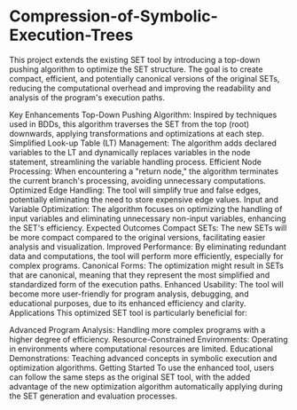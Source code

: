 # Compression-of-Symbolic-Execution-Trees

This project extends the existing SET tool by introducing a top-down pushing algorithm to optimize the SET structure. The goal is to create compact, efficient, and potentially canonical versions of the original SETs, reducing the computational overhead and improving the readability and analysis of the program's execution paths.

Key Enhancements
Top-Down Pushing Algorithm: Inspired by techniques used in BDDs, this algorithm traverses the SET from the top (root) downwards, applying transformations and optimizations at each step.
Simplified Look-up Table (LT) Management: The algorithm adds declared variables to the LT and dynamically replaces variables in the node statement, streamlining the variable handling process.
Efficient Node Processing: When encountering a "return node," the algorithm terminates the current branch's processing, avoiding unnecessary computations.
Optimized Edge Handling: The tool will simplify true and false edges, potentially eliminating the need to store expensive edge values.
Input and Variable Optimization: The algorithm focuses on optimizing the handling of input variables and eliminating unnecessary non-input variables, enhancing the SET's efficiency.
Expected Outcomes
Compact SETs: The new SETs will be more compact compared to the original versions, facilitating easier analysis and visualization.
Improved Performance: By eliminating redundant data and computations, the tool will perform more efficiently, especially for complex programs.
Canonical Forms: The optimization might result in SETs that are canonical, meaning that they represent the most simplified and standardized form of the execution paths.
Enhanced Usability: The tool will become more user-friendly for program analysis, debugging, and educational purposes, due to its enhanced efficiency and clarity.
Applications
This optimized SET tool is particularly beneficial for:

Advanced Program Analysis: Handling more complex programs with a higher degree of efficiency.
Resource-Constrained Environments: Operating in environments where computational resources are limited.
Educational Demonstrations: Teaching advanced concepts in symbolic execution and optimization algorithms.
Getting Started
To use the enhanced tool, users can follow the same steps as the original SET tool, with the added advantage of the new optimization algorithm automatically applying during the SET generation and evaluation processes.
